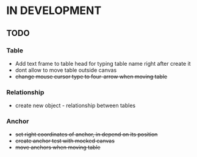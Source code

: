 # IN DEVELOPMENT

## TODO

### Table
* Add text frame to table head for typing table name right after create it
* dont allow to move table outside canvas
* <s>change mouse cursor type to four-arrow when moving table</s>

### Relationship
* create new object - relationship between tables

### Anchor
* <s>set right coordinates of anchor, in depend on its position</s>
* <s>create anchor test with mocked canvas</s>
* <s>move anchors when moving table</s>
